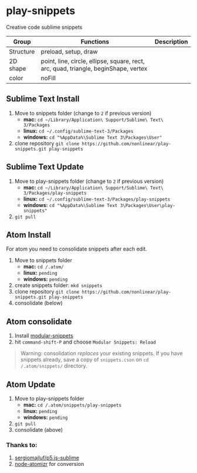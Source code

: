 # play-snippets

Creative code sublime snippets


|Group|Functions|Description|
|---|---|---|
|Structure|preload, setup, draw||
|2D shape|point, line, circle, ellipse, square, rect, arc, quad, triangle, beginShape, vertex||
|color|noFill||


## Sublime Text Install

1. Move to snippets folder (change to `2` if previous version)
	- **mac:** `cd ~/Library/Application\ Support/Sublime\ Text\ 3/Packages`
	- **linux:** `cd ~/.config/sublime-text-3/Packages`
	- **windows:** `cd "%AppData%\Sublime Text 3\Packages\User"`
2. clone repository `git clone https://github.com/nonlinear/play-snippets.git play-snippets`


## Sublime Text Update

1. Move to play-snippets folder (change to `2` if previous version)
	- **mac:** `cd ~/Library/Application\ Support/Sublime\ Text\ 3/Packages/play-snippets`
	- **linux:** `cd ~/.config/sublime-text-3/Packages/play-snippets`
	- **windows:** `cd "%AppData%\Sublime Text 3\Packages\User\play-snippets"`
2. `git pull`

## Atom Install

For atom you need to consolidate snippets after each edit.

1. Move to snippets folder
	- **mac:** `cd /.atom/`
	- **linux:** `pending`
	- **windows:** `pending`
2. create snippets folder: `mkd snippets`
3. clone repository `git clone https://github.com/nonlinear/play-snippets.git play-snippets`
4. consolidate (below)

## Atom consolidate


1. Install [modular-snippets](https://atom.io/packages/modular-snippets)
2. hit `command-shift-P` and choose `Modular Snippets: Reload`

> Warning: consolidation *replaces* your existing snippets. If you have snippets already, save a copy of `snippets.cson` on `cd /.atom/snippets/` directory.

## Atom Update

1. Move to play-snippets folder
	- **mac:** `cd /.atom/snippets/play-snippets`
	- **linux:** `pending`
	- **windows:** `pending`
3. `git pull`
4. consolidate (above)


### Thanks to:

1. [sergiomajluf/p5.js-sublime](https://github.com/sergiomajluf/p5.js-sublime)
2. [node-atomizr](https://www.npmjs.com/package/node-atomizr) for conversion